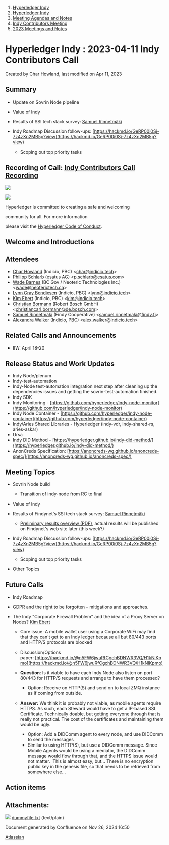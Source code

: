 1. [Hyperledger Indy](index.html)
2. [Hyperledger Indy](Hyperledger-Indy_19464194.html)
3. [Meeting Agendas and Notes](Meeting-Agendas-and-Notes_19464715.html)
4. [Indy Contributors Meeting](Indy-Contributors-Meeting_19464913.html)
5. [2023 Meetings and Notes](2023-Meetings-and-Notes_19466378.html)

# Hyperledger Indy : 2023-04-11 Indy Contributors Call

Created by Char Howland, last modified on Apr 11, 2023

## Summary

- Update on Sovrin Node pipeline
- Value of Indy
- Results of SSI tech stack survey: [Samuel Rinnetmäki](https://lf-hyperledger.atlassian.net/wiki/people/712020:b4cba51f-8e9c-44db-9269-a7d19161f716?ref=confluence)
- Indy Roadmap Discussion follow-ups: [https://hackmd.io/GeRP00i0Sj-7z4zXn2MB5g?view](https://hackmd.io/GeRP00i0Sj-7z4zXn2MB5g?view)
  
  - Scoping out top priority tasks

## Recording of Call: [Indy Contributors Call Recording](https://lf-hyperledger.atlassian.net/wiki/download/attachments/19464638/20230411%20-%20Indy%20Contributors%20Call%20Recording.mp4?version=1&modificationDate=1681257043135&api=v2)

![](https://wiki.hyperledger.org/download/attachments/29034696/Antitrustnotice.png?version=1&modificationDate=1581695654000&api=v2)

![](https://wiki.hyperledger.org/download/attachments/2392771/welcome.png?version=2&modificationDate=1572450107000&api=v2)

Hyperledger is committed to creating a safe and welcoming

community for all. For more information

please visit the [Hyperledger Code of Conduct](https://lf-hyperledger.atlassian.net/wiki/spaces/HYP/pages/19595281/Hyperledger+Code+of+Conduct).

## Welcome and Introductions

## Attendees

- [Char Howland](https://lf-hyperledger.atlassian.net/wiki/people/60998bf1dafdf00068e21bae?ref=confluence) (Indicio, PBC) &lt;char@indicio.tech&gt;
- [Philipp Schlarb](https://lf-hyperledger.atlassian.net/wiki/people/712020:746f867b-3462-4658-8241-e74712f0cf6a?ref=confluence) (esatus AG) &lt;p.schlarb@esatus.com&gt;
- [Wade Barnes](https://lf-hyperledger.atlassian.net/wiki/people/70121:166ee094-a2f2-44b4-adee-5c3da3741ff8?ref=confluence) (BC Gov / Neoteric Technologies Inc.) &lt;wade@neoterictech.ca&gt;
- [Lynn Gray Bendixsen](https://lf-hyperledger.atlassian.net/wiki/people/618ec0fbe1b3e0006978ab61?ref=confluence) (Indicio, PBC) &lt;lynn@indicio.tech&gt;
- [Kim Ebert](https://lf-hyperledger.atlassian.net/wiki/people/5f7247c98d88b30075da15a3?ref=confluence) (Indicio, PBC) &lt;kim@indicio.tech&gt;
- [Christian Bormann](https://lf-hyperledger.atlassian.net/wiki/people/712020:402bd53a-7b29-43cf-927d-955c323c7ed7?ref=confluence) (Robert Bosch GmbH) &lt;christiancarl.bormann@de.bosch.com&gt;
- [Samuel Rinnetmäki](https://lf-hyperledger.atlassian.net/wiki/people/712020:b4cba51f-8e9c-44db-9269-a7d19161f716?ref=confluence) (Findy Cooperative) &lt;samuel.rinnetmaki@findy.fi&gt;
- [Alexandra Walker](https://lf-hyperledger.atlassian.net/wiki/people/62e8177de50f2f2a39544bf5?ref=confluence) (Indicio, PBC) &lt;alex.walker@indicio.tech&gt;

## Related Calls and Announcements

- IIW: April 18-20

## Release Status and Work Updates

- Indy Node/plenum
- Indy-test-automation
- Indy-Node test-automation integration next step after cleaning up the dependencies issues and getting the sovrin-test-automation finished.
- Indy SDK
- Indy Monitoring - [https://github.com/hyperledger/indy-node-monitor](https://github.com/hyperledger/indy-node-monitor)
- Indy Node Container - [https://github.com/hyperledger/indy-node-container](https://github.com/hyperledger/indy-node-container)
- Indy/Aries Shared Libraries - Hyperledger (indy-vdr, indy-shared-rs, aries-askar)
- Ursa
- Indy DID Method – [https://hyperledger.github.io/indy-did-method/](https://hyperledger.github.io/indy-did-method/)
- AnonCreds Specification: [https://anoncreds-wg.github.io/anoncreds-spec/](https://anoncreds-wg.github.io/anoncreds-spec/)

## Meeting Topics

- Sovrin Node build
  
  - Transition of indy-node from RC to final
- Value of Indy
- Results of Findynet's SSI tech stack survey: [Samuel Rinnetmäki](https://lf-hyperledger.atlassian.net/wiki/people/712020:b4cba51f-8e9c-44db-9269-a7d19161f716?ref=confluence) 
  
  - [Preliminary results overview (PDF)](https://findynet.sharepoint.com/:b:/s/FindyCollaboration/EcDuRB2PY3tOpYA4d1veu0YBB27DC-YqOv-i4HMKmTDtmA?e=t5h3ve), actual results will be published on Findynet's web site later (this week?)
- Indy Roadmap Discussion follow-ups: [https://hackmd.io/GeRP00i0Sj-7z4zXn2MB5g?view](https://hackmd.io/GeRP00i0Sj-7z4zXn2MB5g?view)
  
  - Scoping out top priority tasks
- Other Topics

## Future Calls

- Indy Roadmap
- GDPR and the right to be forgotten – mitigations and approaches.
- The Indy "Corporate Firewall Problem" and the idea of a Proxy Server on Nodes? [Kim Ebert](https://lf-hyperledger.atlassian.net/wiki/people/5f7247c98d88b30075da15a3?ref=confluence)
  
  - Core issue: A mobile wallet user using a Corporate WiFi may find that they can't get to an Indy ledger because all but 80/443 ports and HTTP/S protocols are blocked
  - Discussion/Options paper: [https://hackmd.io/@n5FW6jwuRfCgchBDNWR3VQ/H1kNlKpmo](https://hackmd.io/@n5FW6jwuRfCgchBDNWR3VQ/H1kNlKpmo)
  - **Question**: Is it viable to have each Indy Node also listen on port 80/443 for HTTP/S requests and arrange to have them processed?
    
    - Option: Receive on HTTP(S) and send on to local ZMQ instance as if coming from outside.
  - **Answer:** We think it is probably not viable, as mobile agents require HTTPS. As such, each Steward would have to get a IP-based SSL Certificate. Technically doable, but getting everyone through that is really not practical. The cost of the certificates and maintaining them would be ugly.
    
    - Option: Add a DIDComm agent to every node, and use DIDComm to send the messages
    - Similar to using HTTP(S), but use a DIDComm message. Since Mobile Agents would be using a mediator, the DIDComm message would flow through that, and the HTTPS issue would not matter.  This is almost easy, but... There is no encryption public key in the genesis file, so that needs to be retrieved from somewhere else...

## Action items

## Attachments:

![](images/icons/bullet_blue.gif) [dummyfile.txt](attachments/19464638/19466502.txt) (text/plain)

Document generated by Confluence on Nov 26, 2024 16:50

[Atlassian](http://www.atlassian.com/)
